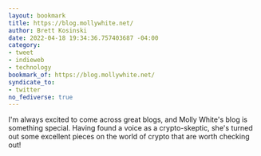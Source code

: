 ```yaml
---
layout: bookmark
title: https://blog.mollywhite.net/
author: Brett Kosinski
date: 2022-04-18 19:34:36.757403687 -04:00
category:
- tweet
- indieweb
- technology
bookmark_of: https://blog.mollywhite.net/
syndicate_to:
- twitter
no_fediverse: true
---
```

I'm always excited to come across great blogs, and Molly White's blog is something special. Having found a voice as a crypto-skeptic, she's turned out some excellent pieces on the world of crypto that are worth checking out!